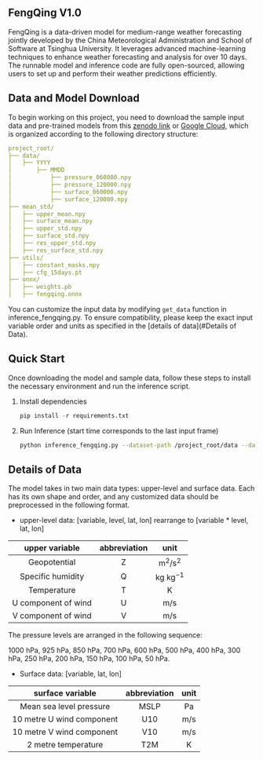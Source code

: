 ## FengQing V1.0

FengQing is a data-driven model for medium-range weather forecasting jointly developed by the China Meteorological Administration and School of Software at Tsinghua University. It leverages advanced machine-learning techniques to enhance weather forecasting and analysis for over 10 days. The runnable model and inference code are fully open-sourced, allowing users to set up and perform their weather predictions efficiently.

## Data and Model Download

To begin working on this project, you need to download the sample input data and pre-trained models from this [zenodo link](https://zenodo.org/records/14056420?token=eyJhbGciOiJIUzUxMiJ9.eyJpZCI6Ijk1NjM4YjMzLWExN2QtNDEwMy1hMWRmLWJiYTRlYzE5MDgwYiIsImRhdGEiOnt9LCJyYW5kb20iOiJkZDA4Yjg3ZDkzMmZkNWM1YzMxYjM5YmQzZjU2Y2E5NCJ9.0wj49DmKDAGB-fdMXYOsmY2O70UMUorpbwtki4-N5h89O0bEPaGSaOcaJTuWtm6v33nnCeSWKGL8plUxmpCUjg) or [Google Cloud](https://drive.google.com/file/d/1e0DSHVcy04s5iVErQ_3gYg_4z9J_5040/view?usp=share_link), which is organized according to the following directory structure:

```yaml
project_root/
├── data/
│   ├── YYYY
│       ├── MMDD
│           ├── pressure_060000.npy
│           ├── pressure_120000.npy
│           ├── surface_060000.npy
│           ├── surface_120000.npy
├── mean_std/
│   ├── upper_mean.npy
│   ├── surface_mean.npy
│   ├── upper_std.npy
│   ├── surface_std.npy
│   ├── res_upper_std.npy
│   ├── res_surface_std.npy
├── utils/
│   ├── constant_masks.npy
│   ├── cfg_15days.pt
├── onnx/
│   ├── weights.pb
│   ├── fengqing.onnx
```

You can customize the input data by modifying `get_data` function in inference_fengqing.py. To ensure compatibility, please keep the exact input variable order and units as specified in the [details of data](#Details of Data).

## Quick Start

Once downloading the model and sample data, follow these steps to install the necessary environment and run the inference script.

1. Install dependencies

   ```python
   pip install -r requirements.txt
   ```

2. Run Inference (start time corresponds to the last input frame)

    ```bash
    python inference_fengqing.py --dataset-path /project_root/data --datetime start_time --output_dir /path/to/output
    ```

## Details of Data

The model takes in two main data types: upper-level and surface data. Each has its own shape and order, and any customized data should be preprocessed in the following format.

* upper-level data: [variable, level, lat, lon] rearrange to [variable * level, lat, lon]

|   upper variable    | abbreviation |            unit             |
| :-----------------: | :----------: | :-------------------------: |
|    Geopotential     |      Z       |   $\text{m}^2/\text{s}^2$   |
|  Specific humidity  |      Q       | $\text{kg}\ \text{kg}^{-1}$ |
|     Temperature     |      T       |         $\text{K}$          |
| U component of wind |      U       |        $\text{m/s}$         |
| V component of wind |      V       |        $\text{m/s}$         |

The pressure levels are arranged in the following sequence:

1000 hPa, 925 hPa, 850 hPa, 700 hPa, 600 hPa, 500 hPa, 400 hPa, 300 hPa, 250 hPa, 200 hPa, 150 hPa, 100 hPa, 50 hPa.

* Surface data: [variable, lat, lon]

|     surface variable      | abbreviation |     unit     |
| :-----------------------: | :----------: | :----------: |
|  Mean sea level pressure  |     MSLP     | $\text{Pa}$  |
| 10 metre U wind component |     U10      | $\text{m/s}$ |
| 10 metre V wind component |     V10      | $\text{m/s}$ |
|    2 metre temperature    |     T2M      |  $\text{K}$  |

